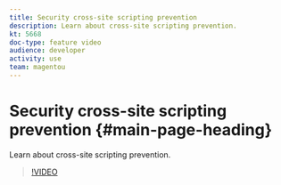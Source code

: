 ```yaml
---
title: Security cross-site scripting prevention
description: Learn about cross-site scripting prevention. 
kt: 5668
doc-type: feature video
audience: developer
activity: use
team: magentou
---
```


# Security cross-site scripting prevention {#main-page-heading}

Learn about cross-site scripting prevention. 

>[!VIDEO](https://video.tv.adobe.com/v/35823?quality=12&learn=on)